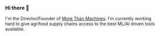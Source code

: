 ### Hi there 👋

I'm the Director/Founder of [More Than Machines](http://www.morethanmachines.com). I'm currently working hard to give agrifood supply chains access to the best ML/AI driven tools available.

<!--
**andrewdotcom/andrewdotcom** is a ✨ _special_ ✨ repository because its `README.md` (this file) appears on your GitHub profile.

Here are some ideas to get you started:

- 🔭 I’m currently working on ...
- 🌱 I’m currently learning ...
- 👯 I’m looking to collaborate on ...
- 🤔 I’m looking for help with ...
- 💬 Ask me about ...
- 📫 How to reach me: ...
- 😄 Pronouns: ...
- ⚡ Fun fact: ...
-->
